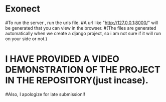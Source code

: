 # Exonect
#To run the server , run the urls file.
#A url like "http://127.0.0.1:8000/" will be generated that you can view in the browser.
#(The files are generated automatically when we create a django project, so i am not sure if it will run on your side or not.)
# I HAVE PROVIDED A VIDEO DEMONSTRATION OF THE PROJECT IN THE REPOSITORY(just incase).
#Also, I apologize for late submission!!

